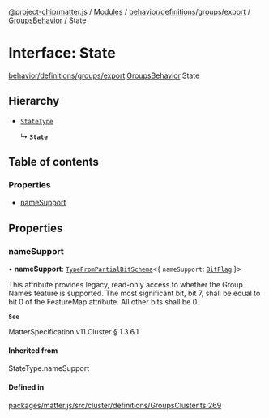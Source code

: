 [@project-chip/matter.js](../README.md) / [Modules](../modules.md) / [behavior/definitions/groups/export](../modules/behavior_definitions_groups_export.md) / [GroupsBehavior](../modules/behavior_definitions_groups_export.GroupsBehavior.md) / State

# Interface: State

[behavior/definitions/groups/export](../modules/behavior_definitions_groups_export.md).[GroupsBehavior](../modules/behavior_definitions_groups_export.GroupsBehavior.md).State

## Hierarchy

- [`StateType`](../modules/behavior_definitions_groups_export._internal_.md#statetype)

  ↳ **`State`**

## Table of contents

### Properties

- [nameSupport](behavior_definitions_groups_export.GroupsBehavior.State.md#namesupport)

## Properties

### nameSupport

• **nameSupport**: [`TypeFromPartialBitSchema`](../modules/schema_export.md#typefrompartialbitschema)\<\{ `nameSupport`: [`BitFlag`](../modules/schema_export.md#bitflag)  }\>

This attribute provides legacy, read-only access to whether the Group Names feature is supported. The
most significant bit, bit 7, shall be equal to bit 0 of the FeatureMap attribute. All other bits shall
be 0.

**`See`**

MatterSpecification.v11.Cluster § 1.3.6.1

#### Inherited from

StateType.nameSupport

#### Defined in

[packages/matter.js/src/cluster/definitions/GroupsCluster.ts:269](https://github.com/project-chip/matter.js/blob/558e12c94a201592c28c7bc0743705360b3e5ca6/packages/matter.js/src/cluster/definitions/GroupsCluster.ts#L269)
